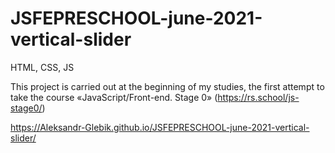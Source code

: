 # JSFEPRESCHOOL-june-2021-vertical-slider

HTML, CSS, JS

This project is carried out at the beginning of my studies, the first attempt to take the course «JavaScript/Front-end. Stage 0» (https://rs.school/js-stage0/)

https://Aleksandr-Glebik.github.io/JSFEPRESCHOOL-june-2021-vertical-slider/

